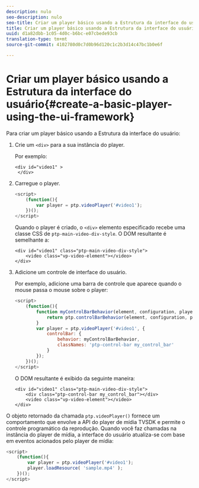 ```yaml
---
description: nulo
seo-description: nulo
seo-title: Criar um player básico usando a Estrutura da interface do usuário
title: Criar um player básico usando a Estrutura da interface do usuário
uuid: d1a82dbb-1c05-4d0c-b6bc-e07cbede93cb
translation-type: tm+mt
source-git-commit: 4102780d0c7d0b96d120c1c2b3d14c47bc1b0e6f

---
```



# Criar um player básico usando a Estrutura da interface do usuário{#create-a-basic-player-using-the-ui-framework}

Para criar um player básico usando a Estrutura da interface do usuário:

1. Crie um `<div>` para a sua instância do player.

   Por exemplo:

   ```
   <div id="video1" > 
    </div>
   ```

1. Carregue o player.

   ```js
   <script> 
       (function(){ 
           var player = ptp.videoPlayer('#video1'); 
       })(); 
   </script>
   ```

   Quando o player é criado, o `<div>` elemento especificado recebe uma classe CSS de `ptp-main-video-div-style`. O DOM resultante é semelhante a:

   ```
   <div id="video1" class="ptp-main-video-div-style"> 
       <video class="vp-video-element"></video> 
   </div>
   ```

1. Adicione um controle de interface do usuário.

   Por exemplo, adicione uma barra de controle que aparece quando o mouse passa o mouse sobre o player:

   ```js
   <script> 
       (function(){ 
           function myControlBarBehavior(element, configuration, player) { 
               return ptp.controlBarBehavior(element, configuration, player); 
           } 
           var player = ptp.videoPlayer('#video1', { 
               controlBar: { 
                   behavior: myControlBarBehavior, 
                   classNames: 'ptp-control-bar my_control_bar' 
               } 
           }); 
       })(); 
   </script>
   ```

   O DOM resultante é exibido da seguinte maneira:

   ```
   <div id="video1" class="ptp-main-video-div-style"> 
       <div class="ptp-control-bar my_control_bar"></div> 
       <video class="vp-video-element"></video> 
   </div>
   ```

O objeto retornado da chamada `ptp.videoPlayer()` fornece um comportamento que envolve a API do player de mídia TVSDK e permite o controle programático da reprodução. Quando você faz chamadas na instância do player de mídia, a interface do usuário atualiza-se com base em eventos acionados pelo player de mídia:

```js
<script> 
    (function(){ 
        var player = ptp.videoPlayer('#video1'); 
        player.loadResource( 'sample.mp4' ); 
    })(); 
</script>
```
